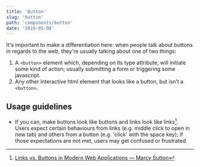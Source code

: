 ```yaml
---
title: 'Button'
slug: 'button'
path: 'components/button'
date: '2019-05-08'
---
```


It's important to make a differentiation here: when people talk about buttons in regards to the web, they're usually talking about one of two things:

1. A `<button>` element which, depending on its type attribute, will initiate some kind of action; usually submitting a form or triggering some javascript.
2. Any other interactive html element that looks like a button, but isn’t a `<button>`.

## Usage guidelines

- If you can, make buttons look like buttons and links look like links[^1]. Users expect certain behaviours from links (e.g. middle click to open in new tab) and others from a button (e.g. 'click' with the space key); if those expectations are not met, users may get confused or frustrated.

[^1]: [Links vs. Buttons in Modern Web Applications — Marcy Sutton](https://marcysutton.com/links-vs-buttons-in-modern-web-applications)
